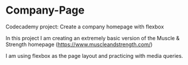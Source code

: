 # Company-Page
Codecademy project: Create a company homepage with flexbox

In this project I am creating an extremely basic version of the Muscle & Strength homepage (https://www.muscleandstrength.com/)

I am using flexbox as the page layout and practicing with media queries.
